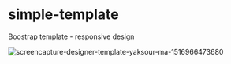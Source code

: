 # simple-template
 Boostrap template -  responsive design




![screencapture-designer-template-yaksour-ma-1516966473680](https://user-images.githubusercontent.com/27547520/35438104-2e1e30d2-028d-11e8-841d-82a5a0c0858e.png)

